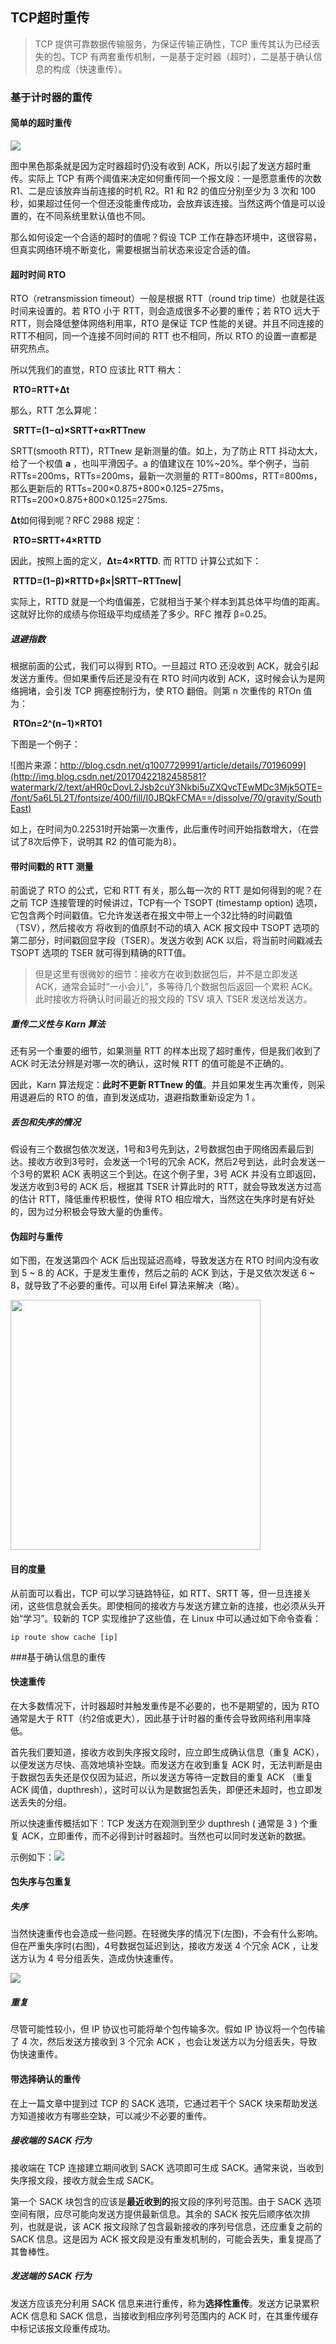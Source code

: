 ## TCP超时重传

> TCP 提供可靠数据传输服务，为保证传输正确性，TCP 重传其认为已经丢失的包。TCP 有两套重传机制，一是基于定时器（超时），二是基于确认信息的构成（快速重传）。

### 基于计时器的重传

#### 简单的超时重传

![](./images/simple_retrans.png)

图中黑色那条就是因为定时器超时仍没有收到 ACK，所以引起了发送方超时重传。实际上 TCP 有两个阈值来决定如何重传同一个报文段：一是愿意重传的次数 R1、二是应该放弃当前连接的时机 R2。R1 和 R2 的值应分别至少为 3 次和 100 秒，如果超过任何一个但还没能重传成功，会放弃该连接。当然这两个值是可以设置的，在不同系统里默认值也不同。

那么如何设定一个合适的超时的值呢？假设 TCP 工作在静态环境中，这很容易，但真实网络环境不断变化，需要根据当前状态来设定合适的值。

#### 超时时间 RTO

RTO（retransmission timeout）一般是根据 RTT（round trip time）也就是往返时间来设置的。若 RTO 小于   RTT，则会造成很多不必要的重传；若 RTO 远大于 RTT，则会降低整体网络利用率，RTO 是保证 TCP 性能的关键。并且不同连接的RTT不相同，同一个连接不同时间的 RTT 也不相同，所以 RTO 的设置一直都是研究热点。

所以凭我们的直觉，RTO 应该比 RTT 稍大：

​									**RTO=RTT+Δt**

那么，RTT 怎么算呢：

​							**SRTT=(1−α)×SRTT+α×RTTnew**

SRTT(smooth RTT)，RTTnew 是新测量的值。如上，为了防止 RTT 抖动太大，给了一个权值 **a** ，也叫平滑因子。a 的值建议在 10%~20%。举个例子，当前 RTTs=200ms，RTTs=200ms，最新一次测量的 RTT=800ms，RTT=800ms，那么更新后的 RTTs=200×0.875+800×0.125=275ms，RTTs=200×0.875+800×0.125=275ms.



**Δt**如何得到呢？RFC 2988 规定：

​								**RTO=SRTT+4×RTTD**

因此，按照上面的定义，**Δt=4×RTTD**. 而 RTTD 计算公式如下：

​							**RTTD=(1−β)×RTTD+β×|SRTT−RTTnew|**

实际上，RTTD 就是一个均值偏差，它就相当于某个样本到其总体平均值的距离。这就好比你的成绩与你班级平均成绩差了多少。RFC 推荐 β=0.25。

##### 退避指数

根据前面的公式，我们可以得到 RTO。一旦超过 RTO 还没收到 ACK，就会引起发送方重传。但如果重传后还是没有在 RTO 时间内收到 ACK，这时候会认为是网络拥堵，会引发 TCP 拥塞控制行为，使 RTO 翻倍。则第 n 次重传的 RTOn 值为：

​								**RTOn=2^(n−1)×RTO1**

下图是一个例子：

![图片来源：http://blog.csdn.net/q1007729991/article/details/70196099](http://img.blog.csdn.net/20170422182458581?watermark/2/text/aHR0cDovL2Jsb2cuY3Nkbi5uZXQvcTEwMDc3Mjk5OTE=/font/5a6L5L2T/fontsize/400/fill/I0JBQkFCMA==/dissolve/70/gravity/SouthEast)

如上，在时间为0.22531时开始第一次重传，此后重传时间开始指数增大，（在尝试了8次后停下，说明其 R2 的值可能为8）。

#### 带时间戳的 RTT 测量

前面说了 RTO 的公式，它和 RTT 有关，那么每一次的 RTT 是如何得到的呢？在之前 TCP 连接管理的时候讲过，TCP有一个 TSOPT (timestamp option) 选项，它包含两个时间戳值。它允许发送者在报文中带上一个32比特的时间戳值（TSV），然后接收方 将收到的值原封不动的填入 ACK 报文段中 TSOPT 选项的第二部分，时间戳回显字段（TSER）。发送方收到 ACK 以后，将当前时间戳减去 TSOPT 选项的 TSER 就可得到精确的RTT值。

> 但是这里有很微妙的细节：接收方在收到数据包后，并不是立即发送 ACK，通常会延时“一小会儿”，多等待几个数据包后返回一个累积 ACK。此时接收方将确认时间最近的报文段的 TSV 填入 TSER 发送给发送方。

##### 重传二义性与 Karn 算法

还有另一个重要的细节，如果测量 RTT 的样本出现了超时重传，但是我们收到了 ACK 时无法分辨是对哪一次的确认，这时候 RTT 的值可能是不正确的。

因此，Karn 算法规定：**此时不更新 RTTnew 的值**。并且如果发生再次重传，则采用退避后的 RTO 的值，直到发送成功，退避指数重新设定为 1 。

##### 丢包和失序的情况

假设有三个数据包依次发送，1号和3号先到达，2号数据包由于网络因素最后到达。接收方收到3号时，会发送一个1号的冗余 ACK，然后2号到达，此时会发送一个3号的累积 ACK 表明这三个到达。在这个例子里，3号 ACK 并没有立即返回，发送方收到3号的 ACK 后，根据其 TSER 计算此时的 RTT，就会导致发送方过高的估计 RTT，降低重传积极性，使得 RTO 相应增大，当然这在失序时是有好处的，因为过分积极会导致大量的伪重传。

#### 伪超时与重传

如下图，在发送第四个 ACK 后出现延迟高峰，导致发送方在 RTO 时间内没有收到 5 ~ 8 的 ACK，于是发生重传，然后之前的 ACK 到达，于是又依次发送 6 ~ 8，就导致了不必要的重传。可以用 Eifel 算法来解决（略）。

<img src="./images/fake_timeout_retrans.png" style="height:400px">

#### 目的度量

从前面可以看出，TCP 可以学习链路特征，如 RTT、SRTT 等，但一旦连接关闭，这些信息就会丢失。即使相同的接收方与发送方建立新的连接，也必须从头开始“学习”。较新的 TCP 实现维护了这些值，在 Linux 中可以通过如下命令查看：

```Shell
ip route show cache [ip]
```

###基于确认信息的重传

####  快速重传

在大多数情况下，计时器超时并触发重传是不必要的，也不是期望的，因为 RTO 通常是大于 RTT（约2倍或更大），因此基于计时器的重传会导致网络利用率降低。

首先我们要知道，接收方收到失序报文段时，应立即生成确认信息（重复 ACK），以便发送方尽快、高效地填补空缺。而发送方在收到重复 ACK 时，无法判断是由于数据包丢失还是仅仅因为延迟，所以发送方等待一定数目的重复 ACK （重复 ACK 阈值，dupthresh），这时可以认为是数据包丢失，即便还未超时，也立即发送丢失的分组。

所以快速重传概括如下：TCP 发送方在观测到至少 dupthresh ( 通常是 3 ) 个重复 ACK，立即重传，而不必得到计时器超时。当然也可以同时发送新的数据。

示例如下：![](./images/fast_retrans.png)

#### 包失序与包重复

##### 失序

当然快速重传也会造成一些问题。在轻微失序的情况下(左图)，不会有什么影响。但在严重失序时(右图)，4号数据包延迟到达，接收方发送 4 个冗余 ACK ，让发送方认为 4 号分组丢失，造成伪快速重传。

![](./images/fake_fast_retrans.png)

##### 重复

尽管可能性较小，但 IP 协议也可能将单个包传输多次。假如 IP 协议将一个包传输了 4 次，然后发送方接收到 3 个冗余 ACK ，也会让发送方以为分组丢失，导致伪快速重传。

#### 带选择确认的重传

在上一篇文章中提到过 TCP 的 SACK 选项，它通过若干个 SACK 块来帮助发送方知道接收方有哪些空缺，可以减少不必要的重传。

##### 接收端的 SACK 行为

接收端在 TCP 连接建立期间收到 SACK 选项即可生成 SACK。通常来说，当收到失序报文段，接收方就会生成 SACK。

第一个 SACK 块包含的应该是**最近收到的**报文段的序列号范围。由于 SACK 选项空间有限，应尽可能向发送方提供最新信息。其余的 SACK 按先后顺序依次排列，也就是说，该 ACK 报文段除了包含最新接收的序列号信息，还应重复之前的 SACK 信息。这是因为 ACK 报文段是没有重发机制的，可能会丢失，重复提高了其鲁棒性。

##### 发送端的 SACK 行为

发送方应该充分利用 SACK 信息来进行重传，称为**选择性重传**。发送方记录累积 ACK 信息和 SACK 信息，当接收到相应序列号范围内的 ACK 时，在其重传缓存中标记该报文段重传成功。



